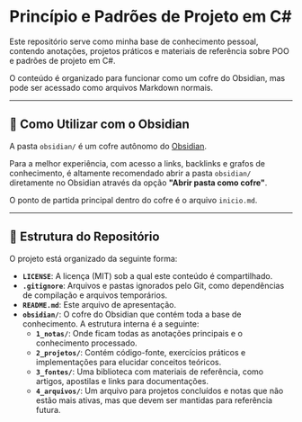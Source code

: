 # Princípio e Padrões de Projeto em C#

Este repositório serve como minha base de conhecimento pessoal, contendo anotações, projetos práticos e materiais de referência sobre POO e padrões de projeto em C#.

O conteúdo é organizado para funcionar como um cofre do Obsidian, mas pode ser acessado como arquivos Markdown normais.

---

## 🧠 Como Utilizar com o Obsidian

A pasta `obsidian/` é um cofre autônomo do [Obsidian](https://obsidian.md/).

Para a melhor experiência, com acesso a links, backlinks e grafos de conhecimento, é altamente recomendado abrir a pasta `obsidian/` diretamente no Obsidian através da opção **"Abrir pasta como cofre"**.

O ponto de partida principal dentro do cofre é o arquivo `inicio.md`.

---

## 📂 Estrutura do Repositório

O projeto está organizado da seguinte forma:

-   **`LICENSE`**: A licença (MIT) sob a qual este conteúdo é compartilhado.
-   **`.gitignore`**: Arquivos e pastas ignorados pelo Git, como dependências de compilação e arquivos temporários.
-   **`README.md`**: Este arquivo de apresentação.
-   **`obsidian/`**: O cofre do Obsidian que contém toda a base de conhecimento. A estrutura interna é a seguinte:
    -   **`1_notas/`**: Onde ficam todas as anotações principais e o conhecimento processado.
    -   **`2_projetos/`**: Contém código-fonte, exercícios práticos e implementações para elucidar conceitos teóricos.
    -   **`3_fontes/`**: Uma biblioteca com materiais de referência, como artigos, apostilas e links para documentações.
    -   **`4_arquivos/`**: Um arquivo para projetos concluídos e notas que não estão mais ativas, mas que devem ser mantidas para referência futura.
